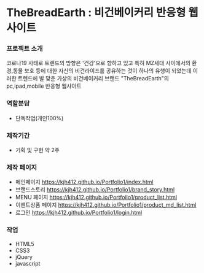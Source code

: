 # TheBreadEarth : 비건베이커리 반응형 웹사이트

### 프로젝트 소개

코로나19 사태로 트렌드의 방향은 '건강'으로 향하고 있고 특히 MZ세대 사이에서의 환경,동물 보호 등에 대한 자신의 비건라이프를 공유하는 것이 하나의 유행이 되었는데 이러한 트렌드에 발 맞춘 가상의 비건베이커리 브랜드 "TheBreadEarth"의 pc,ipad,mobile 반응형 웹사이트

### 역할분담

- 단독작업(개인100%)

### 제작기간
- 기획 및 구현 약 2주

### 제작 페이지

- 메인페이지 <a>https://kjh412.github.io/Portfolio1/index.html</a>
- 브랜드스토리 <a>https://kjh412.github.io/Portfolio1/brand_story.html</a>
- MENU 페이지 <a>https://kjh412.github.io/Portfolio1/product_list.html</a>
- 이벤트상품 페이지 <a>https://kjh412.github.io/Portfolio1/product_md_list.html</a>
- 로그인 <a>https://kjh412.github.io/Portfolio1/login.html</a>

### 작업

- HTML5
- CSS3
- jQuery
- javascript
